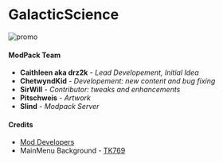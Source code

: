 # GalacticScience
![promo](http://i.imgur.com/mNjrk0a.jpg)

#### ModPack Team
- **Caithleen aka drz2k** - *Lead Developement, Initial Idea*
- **ChetwyndKid** - *Developement: new content and bug fixing*
- **SirWill** - *Contributor: tweaks and enhancements*
- **Pitschweis** - *Artwork*
- **Slind** - *Modpack Server*

#### Credits
- [Mod Developers](https://github.com/MyM-ModpackTeam/GalacticScience/blob/master/credits.rst)
- MainMenu Background - [TK769](http://tk769.deviantart.com)
